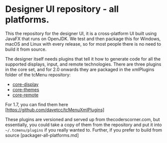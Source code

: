# Designer UI repository - all platforms.

This the repository for the designer UI, it is a cross-platform UI built using JavaFX that runs on OpenJDK. We test and then package this for Windows, macOS and Linux with every release, so for most people there is no need to build it from source.

The designer itself needs plugins that tell it how to generate code for all the supported displays, input, and remote technologies. There are three plugins in the core set, and for 2.0 onwards they are packaged in the xmlPlugins folder of the tcMenu repository:

* [core-display](https://github.com/davetcc/tcMenu/tree/master/xmlPlugins/core-display)
* [core-themes](https://github.com/davetcc/tcMenu/tree/master/xmlPlugins/core-themes)
* [core-remote](https://github.com/davetcc/tcMenu/tree/master/xmlPlugins/core-remote)

For 1.7, you can find them here [https://github.com/davetcc/tcMenuXmlPlugins]

These plugins are versioned and served up from thecoderscorner.com, but essentially, you could take a copy of them from the repository and put it into `~/.tcmenu/plugins` if you really wanted to. Further, if you prefer to build from source [packager-all-platforms.md]


